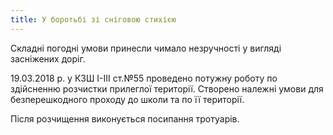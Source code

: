 ```yaml
---
title: У боротьбі зі сніговою стихією
---
```


Складні погодні умови принесли чимало незручності у вигляді засніжених доріг.

19.03.2018 р. у КЗШ І-ІІІ ст.№55 проведено потужну роботу по здійсненню розчистки прилеглої території. Створено належні умови для безперешкодного проходу до школи та по її території.

Після розчищення виконується посипання тротуарів.

<slideshow id="_/72157693899144854" />
